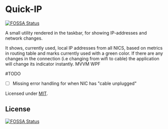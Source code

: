 # Quick-IP
[![FOSSA Status](https://app.fossa.io/api/projects/git%2Bgithub.com%2FVisualBean%2FQuick-IP.svg?type=shield)](https://app.fossa.io/projects/git%2Bgithub.com%2FVisualBean%2FQuick-IP?ref=badge_shield)


A small utility rendered in the taskbar, for showing IP-addresses and network changes.

It shows, currently used, local IP addresses from all NICS, based on metrics in routing table and marks currently used with a green color.
If there are any changes in the connection (i.e changing from wifi to cable) the application will change its indicator instantly.
MVVM WPF

#TODO
- [ ] Missing error handling for when NIC has "cable unplugged"

Licensed under [MIT](LICENSE).





## License
[![FOSSA Status](https://app.fossa.io/api/projects/git%2Bgithub.com%2FVisualBean%2FQuick-IP.svg?type=large)](https://app.fossa.io/projects/git%2Bgithub.com%2FVisualBean%2FQuick-IP?ref=badge_large)